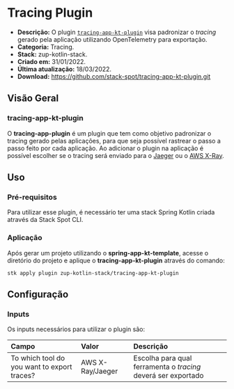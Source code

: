 # Tracing Plugin

- **Descrição:** O plugin [`tracing-app-kt-plugin`](https://github.com/stack-spot/tracing-app-kt-plugin.git) visa padronizar o *tracing* gerado pela aplicação utilizando OpenTelemetry para exportação.
- **Categoria:** Tracing.
- **Stack:** zup-kotlin-stack.
- **Criado em:** 31/01/2022.
- **Última atualização:** 18/03/2022.
- **Download:** https://github.com/stack-spot/tracing-app-kt-plugin.git


## **Visão Geral**
### **tracing-app-kt-plugin**

O **tracing-app-plugin** é um plugin que tem como objetivo padronizar o tracing gerado pelas aplicações, para que seja possível rastrear o passo a passo feito por cada aplicação. Ao adicionar o plugin na aplicação é possível escolher se o tracing será enviado para o [Jaeger](https://www.jaegertracing.io/) ou o [AWS X-Ray](https://aws.amazon.com/pt/xray/).

## **Uso**

### **Pré-requisitos**
Para utilizar esse plugin, é necessário ter uma stack Spring Kotlin criada através da Stack Spot CLI.

### **Aplicação**
Após gerar um projeto utilizando o **spring-app-kt-template**, acesse o diretório do projeto e aplique o **tracing-app-kt-plugin** através do comando:

```
stk apply plugin zup-kotlin-stack/tracing-app-kt-plugin
```

## **Configuração**

### **Inputs**
Os inputs necessários para utilizar o plugin são:

| **Campo** | **Valor** | **Descrição** |
| :--- | :--- | :--- |
| To which tool do you want to export traces?| AWS X-Ray/Jaeger | Escolha para qual ferramenta o *tracing* deverá ser exportado |

